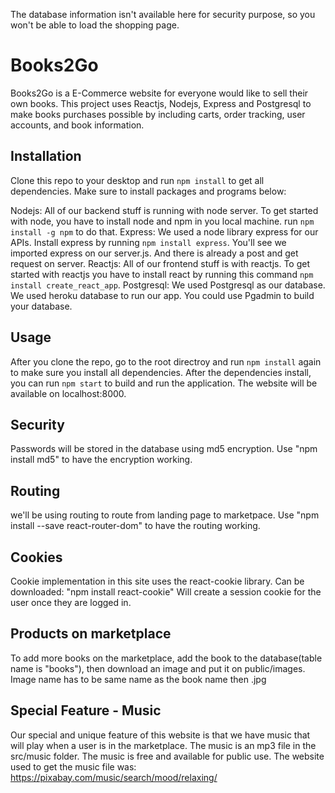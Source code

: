 The database information isn't available here for security purpose, so you won't be able to load the shopping page.
# Books2Go
Books2Go is a E-Commerce website for everyone would like to sell their own books. This project uses Reactjs, Nodejs, Express and Postgresql to make books purchases possible by including carts, order tracking, user accounts, and book information.

## Installation
Clone this repo to your desktop and run `npm install` to get all dependencies.
Make sure to install packages and programs below:

Nodejs: All of our backend stuff is running with node server. To get started with node, you have to install node and npm in you local machine. run `npm install -g npm` to do that.
Express: We used a node library express for our APIs. Install express by running `npm install express`. You'll see we imported express on our server.js. And there is already a post and get request on server.
Reactjs: All of our frontend stuff is with reactjs. To get started with reactjs you have to install react by running this command `npm install create_react_app`.
Postgresql: We used Postgresql as our database. We used heroku database to run our app. You could use Pgadmin to build your database.

## Usage
After you clone the repo, go to the root directroy and run `npm install` again to make sure you install all dependencies.
After the dependencies install, you can run `npm start` to build and run the application. The website will be available on localhost:8000.

## Security
Passwords will be stored in the database using md5 encryption.
Use "npm install md5" to have the encryption working.

## Routing 
we'll be using routing to route from landing page to marketpace.
Use "npm install --save react-router-dom" to have the routing working.

## Cookies
Cookie implementation in this site uses the react-cookie library.
Can be downloaded:  "npm install react-cookie"
Will create a session cookie for the user once they are logged in. 

## Products on marketplace

To add more books on the marketplace, add the book to the database(table name is "books"), then download an image and put it on public/images. Image name has to be same name as the book name then .jpg

## Special Feature - Music
Our special and unique feature of this website is that we have music that will play when a user is in the marketplace. 
The music is an mp3 file in the src/music folder. The music is free and available for public use. 
The website used to get the music file was: https://pixabay.com/music/search/mood/relaxing/
